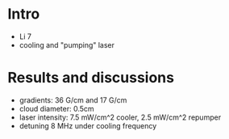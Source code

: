 # Intro
- Li 7
- cooling and "pumping" laser

# Results and discussions
- gradients: 36 G/cm and 17 G/cm
- cloud diameter: 0.5cm 
- laser intensity: 7.5 mW/cm^2 cooler, 2.5 mW/cm^2  repumper
- detuning 8 MHz under cooling frequency